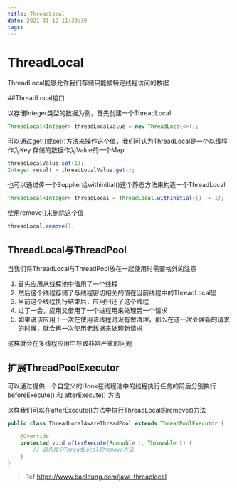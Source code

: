 ```yaml
---
title: ThreadLocal
date: 2021-01-12 11:39:39
tags:
---
```


# ThreadLocal

ThreadLocal能够允许我们存储只能被特定线程访问的数据



##ThreadLocal接口

以存储Integer类型的数据为例，首先创建一个ThreadLocal

```java
ThreadLocal<Integer> threadLocalValue = new ThreadLocal<>();
```

可以通过get()或set()方法来操作这个值，我们可认为ThreadLocal是一个以线程作为Key 存储的数据作为Value的一个Map

```java
threadLocalValue.set(1);
Integer result = threadLocalValue.get();
```

也可以通过传一个Supplier给withinitial()这个静态方法来构造一个ThreadLocal

```java
ThreadLocal<Integer> threadLocal = ThreadLocal.withInitial(() -> 1);
```

使用remove()来删除这个值

```java
threadLocal.remove();
```



## ThreadLocal与ThreadPool

当我们将ThreadLocal与ThreadPool放在一起使用时需要格外的注意

1. 首先应用从线程池中借用了一个线程
2. 然后这个线程存储了与线程密切相关的值在当前线程中的ThreadLocal里
3. 当前这个线程执行结束后，应用归还了这个线程
4. 过了一会，应用又借用了一个进程用来处理另一个请求
5. 如果说该应用上一次在使用该线程时没有做清理，那么在这一次处理新的请求的时候，就会再一次使用老数据来处理新请求

这样就会在多线程应用中导致非常严重的问题



## 扩展ThreadPoolExecutor

可以通过提供一个自定义的Hook在线程池中的线程执行任务的前后分别执行 beforeExecute() 和 afterExecute() 方法

这样我们可以在afterExecute()方法中执行ThreadLocal的remove()方法

```java
public class ThreadLocalAwareThreadPool extends ThreadPoolExecutor {

    @Override
    protected void afterExecute(Runnable r, Throwable t) {
        // 调用每个ThreadLocal的remove方法
    }
}
```



> Ref:https://www.baeldung.com/java-threadlocal